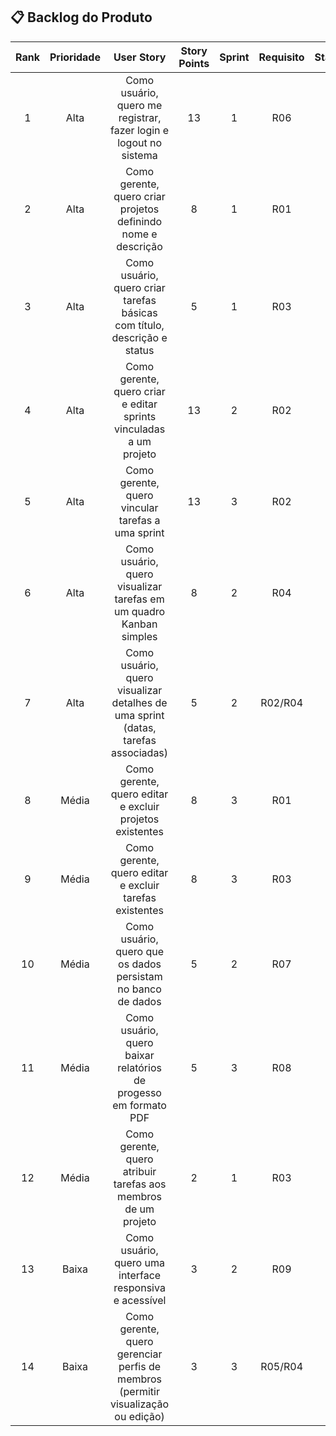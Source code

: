 ## 📋 Backlog do Produto

| Rank | Prioridade | User Story | Story Points | Sprint | Requisito | Status |
|:----:|:----------:|:----------:|:------------:|:------:|:---------:|:------:|
| 1 | Alta | Como usuário, quero me registrar, fazer login e logout no sistema | 13 | 1 | R06 | 📋 |
| 2 | Alta | Como gerente, quero criar projetos definindo nome e descrição | 8 | 1 | R01 | 📋 |
| 3 | Alta | Como usuário, quero criar tarefas básicas com título, descrição e status | 5 | 1 | R03 | 📋 |
| 4 | Alta | Como gerente, quero criar e editar sprints vinculadas a um projeto | 13 | 2 | R02 | 📋 |
| 5 | Alta | Como gerente, quero vincular tarefas a uma sprint | 13 | 3 | R02 | 📋 |
| 6 | Alta | Como usuário, quero visualizar tarefas em um quadro Kanban simples | 8 | 2 | R04 | 📋 |
| 7 | Alta | Como usuário, quero visualizar detalhes de uma sprint (datas, tarefas associadas) | 5 | 2 | R02/R04 | 📋 |
| 8 | Média | Como gerente, quero editar e excluir projetos existentes | 8 | 3 | R01 | 📋 |
| 9 | Média | Como gerente, quero editar e excluir tarefas existentes | 8 | 3 | R03 | 📋 |
| 10 | Média | Como usuário, quero que os dados persistam no banco de dados | 5 | 2 | R07 | 📋 |
| 11 | Média | Como usuário, quero baixar relatórios de progesso em formato PDF | 5 | 3 | R08 | 📋 |
| 12 | Média | Como gerente, quero atribuir tarefas aos membros de um projeto | 2 | 1 | R03 | 📋 |
| 13 | Baixa | Como usuário, quero uma interface responsiva e acessível | 3 | 2 | R09 | 📋 |
| 14 | Baixa | Como gerente, quero gerenciar perfis de membros (permitir visualização ou edição)| 3 | 3 | R05/R04 | 📋 |
